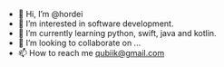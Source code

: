 - 👋 Hi, I’m @hordei
- 👀 I’m interested in software development.
- 🌱 I’m currently learning python, swift, java and kotlin.
- 💞️ I’m looking to collaborate on ...
- 📫 How to reach me qubiik@gmail.com

<!---
hordei/hordei is a ✨ special ✨ repository because its `README.md` (this file) appears on your GitHub profile.
You can click the Preview link to take a look at your changes.
--->
